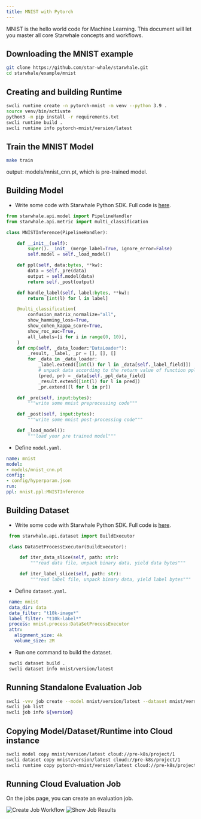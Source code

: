 ```yaml
---
title: MNIST with Pytorch
---
```


MNIST is the hello world code for Machine Learning. This document will let you master all core Starwhale concepts and workflows.

## Downloading the MNIST example

```bash
git clone https://github.com/star-whale/starwhale.git
cd starwhale/example/mnist
```

## Creating and building Runtime

```bash
swcli runtime create -n pytorch-mnist -m venv --python 3.9 .
source venv/bin/activate
python3 -m pip install -r requirements.txt
swcli runtime build .
swcli runtime info pytorch-mnist/version/latest
```

## Train the MNIST Model

```bash
make train
```

output: models/mnist_cnn.pt, which is pre-trained model.

## Building Model

- Write some code with Starwhale Python SDK. Full code is [here](https://github.com/star-whale/starwhale/blob/main/example/mnist/mnist/ppl.py).

```python
from starwhale.api.model import PipelineHandler
from starwhale.api.metric import multi_classification

class MNISTInference(PipelineHandler):

    def __init__(self):
        super().__init__(merge_label=True, ignore_error=False)
        self.model = self._load_model()

    def ppl(self, data:bytes, **kw):
        data = self._pre(data)
        output = self.model(data)
        return self._post(output)

    def handle_label(self, label:bytes, **kw):
        return [int(l) for l in label]

    @multi_classification(
        confusion_matrix_normalize="all",
        show_hamming_loss=True,
        show_cohen_kappa_score=True,
        show_roc_auc=True,
        all_labels=[i for i in range(0, 10)],
    )
    def cmp(self, _data_loader:"DataLoader"):
        _result, _label, _pr = [], [], []
        for _data in _data_loader:
            _label.extend([int(l) for l in _data[self._label_field]])
            # unpack data according to the return value of function ppl
            (pred, pr) = _data[self._ppl_data_field]
            _result.extend([int(l) for l in pred])
            _pr.extend([l for l in pr])

    def _pre(self, input:bytes):
        """write some mnist preprocessing code"""

    def _post(self, input:bytes):
        """write some mnist post-processing code"""

    def _load_model():
        """load your pre trained model"""
```

- Define `model.yaml`.

```yaml
name: mnist
model:
- models/mnist_cnn.pt
config:
- config/hyperparam.json
run:
ppl: mnist.ppl:MNISTInference
```

## Building Dataset

- Write some code with Starwhale Python SDK. Full code is [here](https://github.com/star-whale/starwhale/blob/main/example/mnist/mnist/process.py).

 ```python
  from starwhale.api.dataset import BuildExecutor

  class DataSetProcessExecutor(BuildExecutor):

      def iter_data_slice(self, path: str):
          """read data file, unpack binary data, yield data bytes"""

      def iter_label_slice(self, path: str):
          """read label file, unpack binary data, yield label bytes"""
 ```

- Define `dataset.yaml`.

 ```yaml
  name: mnist
  data_dir: data
  data_filter: "t10k-image*"
  label_filter: "t10k-label*"
  process: mnist.process:DataSetProcessExecutor
  attr:
    alignment_size: 4k
    volume_size: 2M
 ```

- Run one command to build the dataset.

 ```bash
  swcli dataset build .
  swcli dataset info mnist/version/latest
 ```

## Running Standalone Evaluation Job

```bash
swcli -vvv job create --model mnist/version/latest --dataset mnist/version/latest
swcli job list
swcli job info ${version}
```

## Copying Model/Dataset/Runtime into Cloud instance

```bash
swcli model copy mnist/version/latest cloud://pre-k8s/project/1
swcli dataset copy mnist/version/latest cloud://pre-k8s/project/1
swcli runtime copy pytorch-mnist/version/latest cloud://pre-k8s/project/1
```

## Running Cloud Evaluation Job

On the jobs page, you can create an evaluation job.

![Create Job Workflow](../img/create-job-workflow.gif)
![Show Job Results](../img/ui-job-results.jpg)

